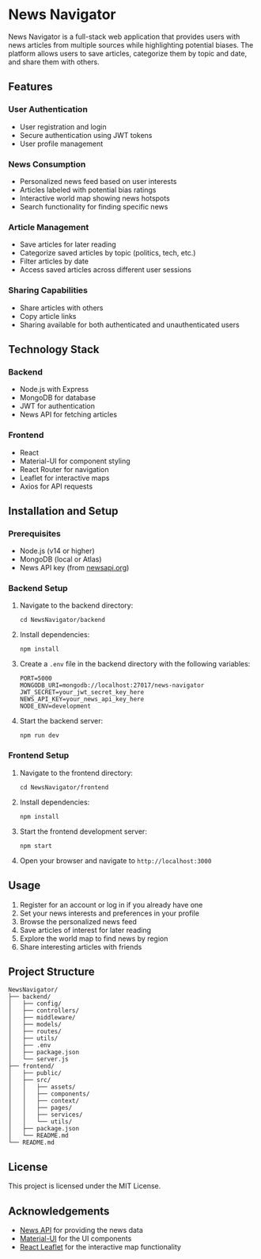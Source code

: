 # News Navigator

News Navigator is a full-stack web application that provides users with news articles from multiple sources while highlighting potential biases. The platform allows users to save articles, categorize them by topic and date, and share them with others.

## Features

### User Authentication
- User registration and login
- Secure authentication using JWT tokens
- User profile management

### News Consumption
- Personalized news feed based on user interests
- Articles labeled with potential bias ratings
- Interactive world map showing news hotspots
- Search functionality for finding specific news

### Article Management
- Save articles for later reading
- Categorize saved articles by topic (politics, tech, etc.)
- Filter articles by date
- Access saved articles across different user sessions

### Sharing Capabilities
- Share articles with others
- Copy article links
- Sharing available for both authenticated and unauthenticated users

## Technology Stack

### Backend
- Node.js with Express
- MongoDB for database
- JWT for authentication
- News API for fetching articles

### Frontend
- React
- Material-UI for component styling
- React Router for navigation
- Leaflet for interactive maps
- Axios for API requests

## Installation and Setup

### Prerequisites
- Node.js (v14 or higher)
- MongoDB (local or Atlas)
- News API key (from [newsapi.org](https://newsapi.org/))

### Backend Setup
1. Navigate to the backend directory:
   ```
   cd NewsNavigator/backend
   ```

2. Install dependencies:
   ```
   npm install
   ```

3. Create a `.env` file in the backend directory with the following variables:
   ```
   PORT=5000
   MONGODB_URI=mongodb://localhost:27017/news-navigator
   JWT_SECRET=your_jwt_secret_key_here
   NEWS_API_KEY=your_news_api_key_here
   NODE_ENV=development
   ```

4. Start the backend server:
   ```
   npm run dev
   ```

### Frontend Setup
1. Navigate to the frontend directory:
   ```
   cd NewsNavigator/frontend
   ```

2. Install dependencies:
   ```
   npm install
   ```

3. Start the frontend development server:
   ```
   npm start
   ```

4. Open your browser and navigate to `http://localhost:3000`

## Usage

1. Register for an account or log in if you already have one
2. Set your news interests and preferences in your profile
3. Browse the personalized news feed
4. Save articles of interest for later reading
5. Explore the world map to find news by region
6. Share interesting articles with friends

## Project Structure

```
NewsNavigator/
├── backend/
│   ├── config/
│   ├── controllers/
│   ├── middleware/
│   ├── models/
│   ├── routes/
│   ├── utils/
│   ├── .env
│   ├── package.json
│   └── server.js
├── frontend/
│   ├── public/
│   ├── src/
│   │   ├── assets/
│   │   ├── components/
│   │   ├── context/
│   │   ├── pages/
│   │   ├── services/
│   │   └── utils/
│   ├── package.json
│   └── README.md
└── README.md
```

## License

This project is licensed under the MIT License.

## Acknowledgements

- [News API](https://newsapi.org/) for providing the news data
- [Material-UI](https://mui.com/) for the UI components
- [React Leaflet](https://react-leaflet.js.org/) for the interactive map functionality

